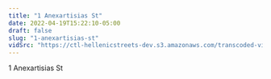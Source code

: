 ```yaml
---
title: "1 Anexartisias St"
date: 2022-04-19T15:22:10-05:00
draft: false
slug: "1-anexartisias-st"
vidSrc: "https://ctl-hellenicstreets-dev.s3.amazonaws.com/transcoded-videos/1%20Anexartisias%20St.%20-%2013%20Anexartisias%20St-.mp4"
---
```


1 Anexartisias St
